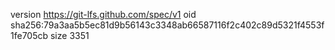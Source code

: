 version https://git-lfs.github.com/spec/v1
oid sha256:79a3aa5b5ec81d9b56143c3348ab66587116f2c402c89d5321f4553f1fe705cb
size 3351
